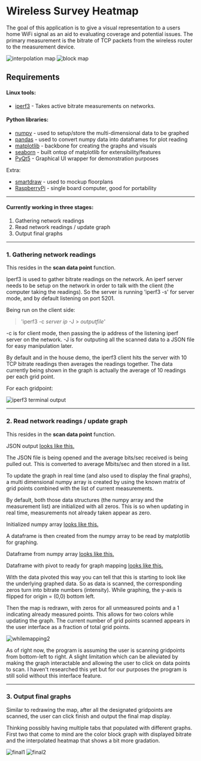 # Wireless Survey Heatmap

The goal of this application is to give a visual representation to a users home WiFi signal as an aid to evaluating coverage and potential issues. The primary measurement is the bitrate of TCP packets from the wireless router to the measurement device.

![interpolation map](output/interpolation_map.png)
![block map](output/block_map.png)

## Requirements 

#### Linux tools:

* [iperf3][1] - Takes active bitrate measurements on networks.

#### Python libraries:

* [numpy][2] - used to setup/store the multi-dimensional data to be graphed 
* [pandas][3] - used to convert numpy data into dataframes for plot reading
* [matplotlib][4] - backbone for creating the graphs and visuals
* [seaborn][5] - built ontop of matplotlib for extensibility/features 
* [PyQt5][6] - Graphical UI wrapper for demonstration purposes

Extra:

* [smartdraw][7] - used to mockup floorplans
* [RaspberryPi][8] - single board computer, good for portability 

---

#### Currently working in three stages:

1. Gathering network readings 
2. Read network readings / update graph
3. Output final graphs

---
 
### 1. Gathering network readings

This resides in the **scan data point** function.

Iperf3 is used to gather bitrate readings on the network. An iperf server needs
to be setup on the network in order to talk with the client (the computer taking
the readings). So the server is running 'iperf3 -s' for server mode, and by
default listening on port 5201.

Being run on the client side: 
> 'iperf3 -c *server ip* -J > *outputfile*'
 
-c is for client mode, then passing the ip address of the listening iperf 
server on the network. -J is for outputing all the scanned data to a JSON
file for easy manipulation later.

By default and in the house demo, the iperf3 client hits the server with 10
TCP bitrate readings then averages the readings together. The data currently
being shown in the graph is actually the average of 10 readings per each grid
point.  

For each gridpoint:

![iperf3 terminal output](output/iperf3_cmd_output.png)

---

### 2. Read network readings / update graph
 
This resides in the **scan data point** function.

JSON output [looks like this.](output/iperf_json)

The JSON file is being opened and the average bits/sec received is being pulled 
out. This is converted to average Mbits/sec and then stored in a list. 

To update the graph in real time (and also used to display the final graphs), 
a multi dimensional numpy array is created by using the known matrix of grid 
points combined with the list of current measurements. 

By default, both those data structures (the numpy array and the measurement list)
are initialized with all zeros. This is so when updating in real time,
measurements not already taken appear as zero.

Initialized numpy array [looks like this.](output/numpy_output)

A dataframe is then created from the numpy array to be read by matplotlib for graphing.

Dataframe from numpy array [looks like this.](output/dataframe_output)

Dataframe with pivot to ready for graph mapping [looks like this.](output/df_pivot_output)

With the data pivoted this way you can tell that this is starting to look like the 
underlying graphed data. So as data is scanned, the corresponding zeros turn into bitrate
numbers (intensity). While graphing, the y-axis is flipped for origin = (0,0) bottom left. 

Then the map is redrawn, with zeros for all unmeasured points and a 1 indicating already 
measured points. This allows for two colors while updating the graph. 
The current number of grid points scanned appears in the user interface as a fraction of 
total grid points.

![whilemapping2](output/while_mapping2.png)

As of right now, the program is assuming the user is scanning gridpoints from 
bottom-left to right. A slight limitation which can be alleviated by making the
graph interactable and allowing the user to click on data points to scan. I 
haven't researched this yet but for our purposes the program is still solid 
without this interface feature. 

---

### 3. Output final graphs 

Similar to redrawing the map, after all the designated gridpoints are scanned, 
the user can click finish and output the final map display.

Thinking possibly having multiple tabs that populated with different graphs.
First two that come to mind are the color block graph with displayed bitrate and
the interpolated heatmap that shows a bit more gradation.

![final1](output/block_map.png)
![final2](output/interpolation_map.png)


[1]: <https://iperf.fr>
[2]: <https://numpy.org/doc/stable/user/whatisnumpy.html>
[3]: <https://en.wikipedia.org/wiki/Pandas_%28software%29>
[4]: <https://matplotlib.org/>
[5]: <https://seaborn.pydata.org/>
[6]: <https://www.tutorialspoint.com/pyqt5/pyqt5_quick_guide.htm>
[7]: <https://www.smartdraw.com/>
[8]: <https://www.raspberrypi.org/products/raspberry-pi-4-model-b/>
